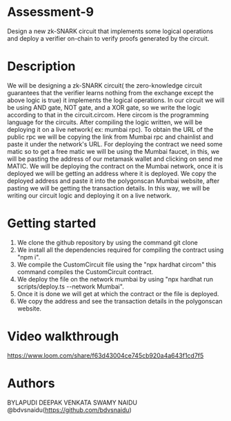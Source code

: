 # Assessment-9
Design a new zk-SNARK circuit that implements some logical operations and deploy a verifier on-chain to verify proofs generated by the circuit.

# Description

We will be designing a zk-SNARK circuit( the zero-knowledge circuit guarantees that the verifier learns nothing from the exchange except the above logic is true) it implements the logical operations. In our circuit we will be using AND gate, NOT gate, and a XOR gate, so we write the logic according to that in the circuit.circom. Here circom is the programming language for the circuits. After compiling the logic written, we will be deploying it on a live network( ex: mumbai rpc). To obtain the URL of the public rpc we will be copying the link from Mumbai rpc and chainlist and paste it under the network's URL. For deploying the contract we need some matic so to get a free matic we will be using the Mumbai faucet, in this, we will be pasting the address of our metamask wallet and clicking on send me MATIC. We will be deploying the contract on the Mumbai network, once it is deployed we will be getting an address where it is deployed. We copy the deployed address and paste it into the polygonscan Mumbai website, after pasting we will be getting the transaction details. In this way, we will be writing our circuit logic and deploying it on a live network.


# Getting started

1) We clone the github repository by using the command git clone
2) We install all the dependencies required for compiling the contract using "npm i".
3) We compile the CustomCircuit file using the "npx hardhat circom" this command compiles the CustomCircuit contract.
4) We deploy the file on the network mumbai by using "npx hardhat run scripts/deploy.ts --network Mumbai".
5) Once it is done we will get at which the contract or the file is deployed.
6) We copy the address and see the transaction details in the polygonscan website.



# Video walkthrough

https://www.loom.com/share/f63d43004ce745cb920a4a643f1cd7f5


# Authors

BYLAPUDI DEEPAK VENKATA SWAMY NAIDU @bdvsnaidu(https://github.com/bdvsnaidu)
